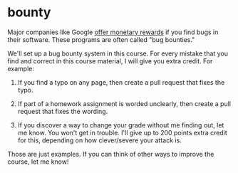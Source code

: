 # bounty

Major companies like Google [offer monetary rewards](http://www.google.com/about/appsecurity/reward-program/) if you find bugs in their software.
These programs are often called "bug bounties."

We'll set up a bug bounty system in this course.
For every mistake that you find and correct in this course material, I will give you extra credit.
For example:

1. If you find a typo on any page, then create a pull request that fixes the typo.

2. If part of a homework assignment is worded unclearly, then create a pull request that fixes the wording.

3. If you discover a way to change your grade without me finding out, let me know.
You won't get in trouble.
I'll give up to 200 points extra credit for this, depending on how clever/severe your attack is.

Those are just examples.
If you can think of other ways to improve the course, let me know!
